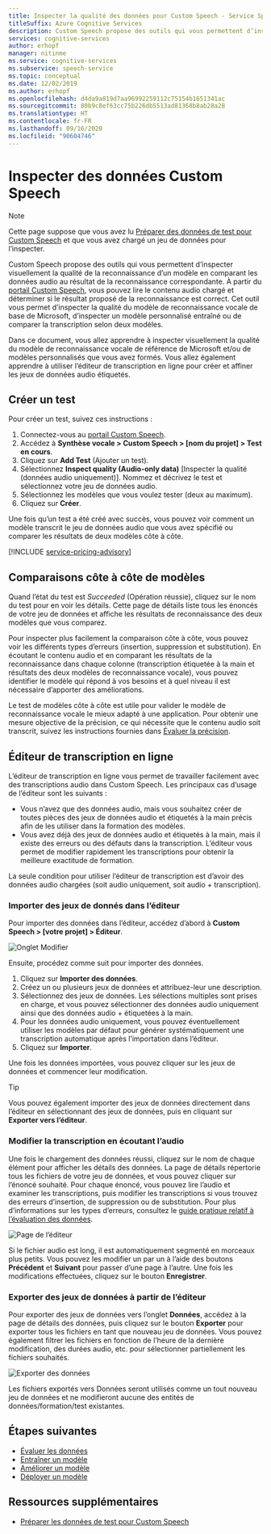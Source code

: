 ```yaml
---
title: Inspecter la qualité des données pour Custom Speech - Service Speech
titleSuffix: Azure Cognitive Services
description: Custom Speech propose des outils qui vous permettent d’inspecter visuellement la qualité de la reconnaissance d’un modèle en comparant les données audio au résultat de la reconnaissance correspondante. Vous pouvez lire le contenu audio chargé pour déterminer si le résultat proposé de la reconnaissance est correct.
services: cognitive-services
author: erhopf
manager: nitinme
ms.service: cognitive-services
ms.subservice: speech-service
ms.topic: conceptual
ms.date: 12/02/2019
ms.author: erhopf
ms.openlocfilehash: d4da9a819d7aa96992259112c75154b1651341ac
ms.sourcegitcommit: 80b9c8ef63cc75b226db5513ad81368b8ab28a28
ms.translationtype: HT
ms.contentlocale: fr-FR
ms.lasthandoff: 09/16/2020
ms.locfileid: "90604746"
---
```

# <a name="inspect-custom-speech-data"></a>Inspecter des données Custom Speech

> [!NOTE]
> Cette page suppose que vous avez lu [Préparer des données de test pour Custom Speech](how-to-custom-speech-test-data.md) et que vous avez chargé un jeu de données pour l’inspecter.

Custom Speech propose des outils qui vous permettent d’inspecter visuellement la qualité de la reconnaissance d’un modèle en comparant les données audio au résultat de la reconnaissance correspondante. À partir du [portail Custom Speech](https://speech.microsoft.com/customspeech), vous pouvez lire le contenu audio chargé et déterminer si le résultat proposé de la reconnaissance est correct. Cet outil vous permet d’inspecter la qualité du modèle de reconnaissance vocale de base de Microsoft, d’inspecter un modèle personnalisé entraîné ou de comparer la transcription selon deux modèles.

Dans ce document, vous allez apprendre à inspecter visuellement la qualité du modèle de reconnaissance vocale de référence de Microsoft et/ou de modèles personnalisés que vous avez formés. Vous allez également apprendre à utiliser l’éditeur de transcription en ligne pour créer et affiner les jeux de données audio étiquetés.

## <a name="create-a-test"></a>Créer un test

Pour créer un test, suivez ces instructions :

1. Connectez-vous au [portail Custom Speech](https://speech.microsoft.com/customspeech).
2. Accédez à **Synthèse vocale > Custom Speech > [nom du projet] > Test en cours**.
3. Cliquez sur **Add Test** (Ajouter un test).
4. Sélectionnez **Inspect quality (Audio-only data)** [Inspecter la qualité (données audio uniquement)]. Nommez et décrivez le test et sélectionnez votre jeu de données audio.
5. Sélectionnez les modèles que vous voulez tester (deux au maximum).
6. Cliquez sur **Créer**.

Une fois qu’un test a été créé avec succès, vous pouvez voir comment un modèle transcrit le jeu de données audio que vous avez spécifié ou comparer les résultats de deux modèles côte à côte.

[!INCLUDE [service-pricing-advisory](includes/service-pricing-advisory.md)]

## <a name="side-by-side-model-comparisons"></a>Comparaisons côte à côte de modèles

Quand l’état du test est _Succeeded_ (Opération réussie), cliquez sur le nom du test pour en voir les détails. Cette page de détails liste tous les énoncés de votre jeu de données et affiche les résultats de reconnaissance des deux modèles que vous comparez.

Pour inspecter plus facilement la comparaison côte à côte, vous pouvez voir les différents types d’erreurs (insertion, suppression et substitution). En écoutant le contenu audio et en comparant les résultats de la reconnaissance dans chaque colonne (transcription étiquetée à la main et résultats des deux modèles de reconnaissance vocale), vous pouvez identifier le modèle qui répond à vos besoins et à quel niveau il est nécessaire d’apporter des améliorations.

Le test de modèles côte à côte est utile pour valider le modèle de reconnaissance vocale le mieux adapté à une application. Pour obtenir une mesure objective de la précision, ce qui nécessite que le contenu audio soit transcrit, suivez les instructions fournies dans [Évaluer la précision](how-to-custom-speech-evaluate-data.md).

## <a name="online-transcription-editor"></a>Éditeur de transcription en ligne

L’éditeur de transcription en ligne vous permet de travailler facilement avec des transcriptions audio dans Custom Speech. Les principaux cas d’usage de l’éditeur sont les suivants : 

* Vous n’avez que des données audio, mais vous souhaitez créer de toutes pièces des jeux de données audio et étiquetés à la main précis afin de les utiliser dans la formation des modèles.
* Vous avez déjà des jeux de données audio et étiquetés à la main, mais il existe des erreurs ou des défauts dans la transcription. L’éditeur vous permet de modifier rapidement les transcriptions pour obtenir la meilleure exactitude de formation.

La seule condition pour utiliser l’éditeur de transcription est d’avoir des données audio chargées (soit audio uniquement, soit audio + transcription).

### <a name="import-datasets-to-editor"></a>Importer des jeux de donnés dans l’éditeur

Pour importer des données dans l’éditeur, accédez d’abord à **Custom Speech > [votre projet] > Éditeur**.

![Onglet Modifier](media/custom-speech/custom-speech-editor-detail.png)

Ensuite, procédez comme suit pour importer des données.

1. Cliquez sur **Importer des données**.
1. Créez un ou plusieurs jeux de données et attribuez-leur une description.
1. Sélectionnez des jeux de données. Les sélections multiples sont prises en charge, et vous pouvez sélectionner des données audio uniquement ainsi que des données audio + étiquetées à la main.
1. Pour les données audio uniquement, vous pouvez éventuellement utiliser les modèles par défaut pour générer systématiquement une transcription automatique après l’importation dans l’éditeur.
1. Cliquez sur **Importer**.

Une fois les données importées, vous pouvez cliquer sur les jeux de données et commencer leur modification.

> [!TIP]
> Vous pouvez également importer des jeux de données directement dans l’éditeur en sélectionnant des jeux de données, puis en cliquant sur **Exporter vers l’éditeur**.

### <a name="edit-transcription-by-listening-to-audio"></a>Modifier la transcription en écoutant l’audio

Une fois le chargement des données réussi, cliquez sur le nom de chaque élément pour afficher les détails des données. La page de détails répertorie tous les fichiers de votre jeu de données, et vous pouvez cliquer sur l’énoncé souhaité. Pour chaque énoncé, vous pouvez lire l’audio et examiner les transcriptions, puis modifier les transcriptions si vous trouvez des erreurs d’insertion, de suppression ou de substitution. Pour plus d’informations sur les types d’erreurs, consultez le [guide pratique relatif à l’évaluation des données](how-to-custom-speech-evaluate-data.md).

![Page de l’éditeur](media/custom-speech/custom-speech-editor.png)

Si le fichier audio est long, il est automatiquement segmenté en morceaux plus petits. Vous pouvez les modifier un par un à l’aide des boutons **Précédent** et **Suivant** pour passer d’une page à l’autre. Une fois les modifications effectuées, cliquez sur le bouton **Enregistrer**.

### <a name="export-datasets-from-the-editor"></a>Exporter des jeux de données à partir de l’éditeur

Pour exporter des jeux de données vers l’onglet **Données**, accédez à la page de détails des données, puis cliquez sur le bouton **Exporter** pour exporter tous les fichiers en tant que nouveau jeu de données. Vous pouvez également filtrer les fichiers en fonction de l’heure de la dernière modification, des durées audio, etc. pour sélectionner partiellement les fichiers souhaités. 

![Exporter des données](media/custom-speech/custom-speech-editor-export.png)

Les fichiers exportés vers Données seront utilisés comme un tout nouveau jeu de données et ne modifieront aucune des entités de données/formation/test existantes.

## <a name="next-steps"></a>Étapes suivantes

- [Évaluer les données](how-to-custom-speech-evaluate-data.md)
- [Entraîner un modèle](how-to-custom-speech-train-model.md)
- [Améliorer un modèle](how-to-custom-speech-improve-accuracy.md)
- [Déployer un modèle](how-to-custom-speech-deploy-model.md)

## <a name="additional-resources"></a>Ressources supplémentaires

- [Préparer les données de test pour Custom Speech](how-to-custom-speech-test-data.md)
